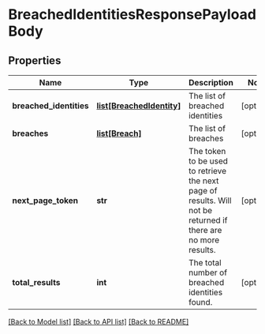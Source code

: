 # BreachedIdentitiesResponsePayloadBody

## Properties
Name | Type | Description | Notes
------------ | ------------- | ------------- | -------------
**breached_identities** | [**list[BreachedIdentity]**](BreachedIdentity.md) | The list of breached identities | [optional] 
**breaches** | [**list[Breach]**](Breach.md) | The list of breaches | [optional] 
**next_page_token** | **str** | The token to be used to retrieve the next page of results. Will not be returned if there are no more results. | [optional] 
**total_results** | **int** | The total number of breached identities found. | [optional] 

[[Back to Model list]](../README.md#documentation-for-models) [[Back to API list]](../README.md#documentation-for-api-endpoints) [[Back to README]](../README.md)


